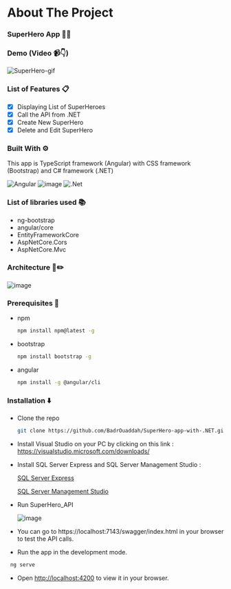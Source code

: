 # About The Project 

### SuperHero App 🦸‍♂️ 

### Demo (Video 📹👇)

![SuperHero-gif](https://github.com/BadrOuaddah/SuperHero-app-with-.NET/assets/119801735/2ec61c6c-2a67-48af-b2ce-ca1a041fa90b)

### List of Features 📋

- [x] Displaying List of SuperHeroes
- [x] Call the API from .NET
- [x] Create New SuperHero
- [x] Delete and Edit SuperHero

### Built With ⚙️

This app is TypeScript framework (Angular) with CSS framework (Bootstrap) and C# framework (.NET) 

![Angular](https://img.shields.io/badge/angular-%23DD0031.svg?style=for-the-badge&logo=angular&logoColor=white)
![image](https://img.shields.io/badge/Bootstrap-563D7C?style=for-the-badge&logo=bootstrap&logoColor=white)
![.Net](https://img.shields.io/badge/.NET-5C2D91?style=for-the-badge&logo=.net&logoColor=white)

### List of libraries used 📚

- ng-bootstrap
- angular/core
- EntityFrameworkCore
- AspNetCore.Cors
- AspNetCore.Mvc

### Architecture 📐✏️

![image](https://github.com/BadrOuaddah/SuperHero-app-with-.NET/assets/119801735/e45b244b-2c2d-4907-a983-9366f4807290)

### Prerequisites 📜

* npm
  ```bash
  npm install npm@latest -g
  ```

* bootstrap
  ```bash
  npm install bootstrap -g
  ```

* angular
  ```bash
  npm install -g @angular/cli
  ```

### Installation ⬇️

 + Clone the repo
   
   ```bash
   git clone https://github.com/BadrOuaddah/SuperHero-app-with-.NET.git
   ```
 
 + Install Visual Studio on your PC by clicking on this link : https://visualstudio.microsoft.com/downloads/
 
 + Install SQL Server Express and SQL Server Management Studio :
   
   <a href="https://www.microsoft.com/en-us/sql-server/sql-server-downloads">SQL Server Express</a>
   
   <a href="https://learn.microsoft.com/en-us/sql/ssms/download-sql-server-management-studio-ssms?view=sql-server-ver16">SQL Server Management Studio</a> 
 
 + Run SuperHero_API
 
   ![image](https://github.com/BadrOuaddah/SuperHero-app-with-.NET/assets/119801735/bedf000c-3d5a-478a-8efa-cec4843b05bc)

 + You can go to https://localhost:7143/swagger/index.html  in your browser to test the API calls.
   
 + Run the app in the development mode.
  
  ```bash
   ng serve
   ```
     
 + Open [http://localhost:4200](http://localhost:4200) to view it in your browser.
   
